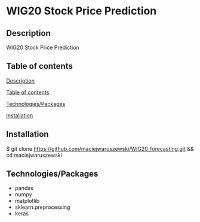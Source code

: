 # WIG20 Stock Price Prediction

## Description
WIG20 Stock Price Prediction

## Table of contents
[Description](#description)

[Table of contents](#Tableofcontents)

[Technologies/Packages](#Technologies/Packages)

[Installation](#Installation)

## Installation
$ git clone https://github.com/maciejwaruszewski/WIG20_forecasting.git && cd maciejwaruszewski

## Technologies/Packages
* pandas
* numpy
* matplotlib
* sklearn.preprocessing
* keras